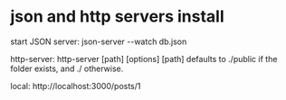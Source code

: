# json and http servers install

start JSON server: json-server --watch db.json

http-server: http-server [path] [options]
[path] defaults to ./public if the folder exists, and ./ otherwise.

local: http://localhost:3000/posts/1
